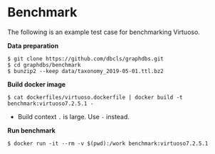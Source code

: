# Benchmark

The following is an example test case for benchmarking Virtuoso.

**Data preparation**
```
$ git clone https://github.com/dbcls/graphdbs.git
$ cd graphdbs/benchmark
$ bunzip2 --keep data/taxonomy_2019-05-01.ttl.bz2
```
**Build docker image**
```
$ cat dockerfiles/virtuoso.dockerfile | docker build -t benchmark:virtuoso7.2.5.1 -
```
* Build context `.` is large. Use `-` instead.

**Run benchmark**
```
$ docker run -it --rm -v $(pwd):/work benchmark:virtuoso7.2.5.1
```
